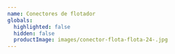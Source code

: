 ```yaml
---
name: Conectores de flotador
globals:
  highlighted: false
  hidden: false
  productImage: images/conector-flota-flota-24-.jpg
---
```

